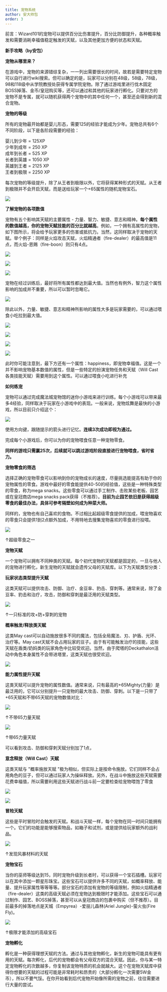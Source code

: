```yaml
---
title: 宠物系统
author: 安大帅包
order: 3
---
```


前言：Wizard101的宠物可以提供百分比伤害提升，百分比防御提升，各种概率触发和需要消耗幸福值稳定触发的天赋，以及其他更加方便的状态和天赋。

**新手攻略（by安包）**

**宠物从哪里来？**

在游戏中，宠物的来源错综复杂，一一列出需要很长的时间，故若是需要特定宠物可以自行进行wiki搜索。但可以确定的是，玩家可以分别在48级，58级，78级，98和118级中从学院教授处获得专属学院宠物。除了通过游戏里进行伐木固定BOSS掉落、金币/皇冠购买等，还可以通过和其他的玩家进行孵化。只要对方的宠物不是专属，就可以随机获得两个宠物中的其中任何一个，甚至还会得到新的混合宠物。

**宠物的等级**

所有的宠物最开始都是婴儿形态，需要125的经验才能成为少年。宠物总共有6个不同阶段，以下是各阶段需要的经验：

婴儿到少年 = 125XP  
少年到成年 = 250 XP  
成年到长者 = 525 XP  
长者到英雄 = 1050 XP  
英雄到王者 = 2125 XP  
王者到极限 = 2250 XP

每次宠物的等级提升，除了从王者到极限以外，它将获得某种形式的天赋。从王者到极限并不会开启天赋，而是送给玩家一个+65属性的随机宠物宝石。

![](/images/ZPZW9OENUATVR718RS-1024x768.png)

**了解宠物的各项数值**

宠物有五个影响其天赋的主要属性 - 力量、智力、敏捷、意志和精神。**每个属性的数值越高，你的宠物天赋技能的百分比就越高**。例如，一个拥有高属性的宠物，如下图所示，将会给予玩家更多的伤害或抵抗力。当然，这同样取决于宠物的天赋。举个例子：同样是火焰攻击天赋，火焰精通者（fire-dealer）的最高值是11点，而火焰-恩赐（fire-boon）则只有4点。

![](/images/6I4ADOMIBPE34Q2@Y8N-1024x797.png)

![](/images/OWCUIZHA5R@4D8A8H.png)

![](/images/5LF3QV@_BEF9PI@69S.png)

宠物在经过训练后，最好将所有属性都达到最大值。当然也有例外，智力这个属性影响的加成并不重要，所以可以暂时忽略它。

![](/images/GTH1F6DKY2MNAULM@X.png)

除此以外，力量、敏捷、意志和精神所影响的属性大多是玩家需要的，可以通过喂食小吃拉到最大值。

![](/images/D67@H7QWBMRN3@C7_R0.png)

![](/images/9YR5LZ9J@LUT@7HAEG@I.png)

![](/images/YUPBGV2QX5SI0ICPIG.png)

![](/images/U9FSK7KCB5@NKCG4.png)

此时你可能注意到，最下方还有一个属性：happiness，即宠物幸福值。这是一个并不影响宠物基本数值的属性，但是一些特定的扮演宠物任务和天赋（Will Cast 各类技能天赋）需要用到这个属性。可以通过喂食小吃进行补充

**如何练宠**

宠物可以通过完成魔法城宠物馆的迷你小游戏来进行训练。每个小游戏可以带来最多4经验，同样取决于玩家在小游戏中的表现。一般来说，宠物炫舞是最快的小游戏，所以目前只介绍这个：

![](/images/Picture-2020-04-09-23-03-06-768x576-1.jpg)

使用方向键，跟随提示的箭头进行记忆。**连续3次成功即视为通过。**

完成每个小游戏后，你可以为你的宠物喂食任意一种宠物零食。

**同样的游戏只需赢25次，后续就可以跳过游戏阶段直接进行宠物喂食，省时省力。**

**宠物零食的筛选**

选择正确的宠物零食可以影响到你的宠物成长的速度，尽量挑选能提高有助于你的宠物属性的零食。游戏中最好的零食能提供40-50的经验值，这些是一种特殊类型的零食，称为mega snacks。这些零食可以通过手工制作、击败某些老板、园艺或在皇冠商店mega snacks pack获得（不推荐）。**目前为止园艺依旧是获得超级零食的最佳办法，具体可参考隔壁如何成为种菜大师。**

同样的，宠物也有自己喜欢的食物。不过相比起超级零食提供的加成，喂宠物喜欢的零食只会提供1到2点额外加成，不用特地去搜集宠物喜欢的零食进行投喂。

![](/images/8OZADQJAT1Z6I6EHFRL.png)

↑超级零食之一

**宠物天赋**

一个宠物可以拥有不同种类的天赋。每个初代宠物的天赋都是固定的，一旦与他人的宠物进行孵化，新生宠物的天赋就会遗传父母的天赋库。以下为天赋类型分类：

**玩家状态类型提升天赋**

这类天赋可以提供攻击、防御、治疗、金豆率、豹击、穿刺等。通常来说，除了金豆率、豹击和治疗，攻击，防御和穿刺是最泛用的天赋类型。

![](/images/DC5E9NBRU0GPPSLQWSY.png)

↑一只标准的攻+防+穿刺的宠物

**概率触发/释放类天赋**

这类May cast可以自动施放很多不同的魔法，包括全局魔法、刃、护盾、光环、治疗等。May cast天赋不会占用玩家的豆子。由于有可能触发治疗的技能，这些天赋在盾类/奶妈类的玩家角色中比较受欢迎。当然，由于爬塔的Deckathalon活动中角色本身属性不会带进塔里，这类天赋也很受欢迎。

![](/images/UV8C@C_BNFYAKGKQG.png)

**能力属性提升天赋**

这类天赋可以提升宠物的属性数值。通常来说，只有最高的+65Mighty(力量）是最泛用的，它可以分别提升一只宠物的最大攻击、防御、穿刺。以下是一只带了+65天赋和不带65天赋的宠物数值对比：

![](/images/DHY_5_W4DB7DFUAPC.png)

↑不带65力量天赋

![](/images/UT4T@1HED2A9G176B_2.png)

↑带65力量天赋

可以看到攻击、防御和穿刺天赋分别加了1点，

**意念释放（Will Cast）天赋**

这类天赋与 "概率施放天赋 "极为相似，但实际上是按命令施放。它们同样不会占用角色的豆子，但可以通过玩家人为操纵释放。另外，在战斗中施放这些天赋需要花费幸福值，所以需要利用这些天赋进行战斗前一定要检查给宠物喂饱了零食

![](/images/E@UJ3WE8_8L58CAPH@LD.png)

![](/images/X4NKS4LT9JSRSL3MVDP-1024x491.png)

**冒险天赋**

这些是平时冒险时会触发的天赋。和战斗天赋一样，每个宠物在同一时间只能拥有一个。它们的功能是能够搜索物品，如箱子和试剂，或是提供给玩家额外的战利品。

![](/images/Storm-Scout.png)

↑发现风暴材料的天赋

**宠物宝石**

当你的巫师等级达到15，同时宠物升级到长者时，可以获得一个宝石插槽。玩家可以在其中添加一颗星形珠宝。这些宝石可以提供许多不同的天赋，如概率释放、能量、提升玩家属性等等等等。部分宝石的添加有宠物的等级限制，例如火焰精通者（fire-dealer）这类的高级天赋必须在宠物达到极限时才能添加。这些宝石可以通过制作、园艺、BOSS掉落，甚至可以从皇冠商店的包裹中购买（但不推荐）。目前最多的掉落地点是天城（Empyrea）-爱丽儿森林(Ariel Jungle)-萤火虫(Fire Fly)。

![](/images/L@ZDISYUJ1R15VSE3.png)

↑极限才能添加的高级宝石

**宠物孵化**

孵化是一种获得理想天赋的方法。通过与其他宠物孵化，新生的宠物可能具有更有用的天赋。每次孵化，后代的宠物都会有父母双方的混合天赋。因此，你与某一特定宠物孵化的次数越多，你复制该宠物特质的机会就越大。这个在宠物天赋库中获得你想要的天赋的过程可能是非常耗时和昂贵的（大部分孵化一次需要5W金币），所以不要气馁。在你开始看到后代宠物开始像所需的宠物之前，往往需要进行大量的尝试。